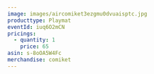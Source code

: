 ```yaml
---
image: images/aircomiket3ezgmu0dvuaisptc.jpg
producttype: Playmat
eventId: iuq6O2mCN
pricings:
  - quantity: 1
    price: 65
asin: s-8oOA5W4Fc
merchandise: comiket
---
```

